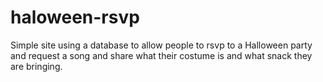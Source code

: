 # haloween-rsvp
Simple site using a database to allow people to rsvp to a Halloween party and request a song and share what their costume is and what snack they are bringing.
